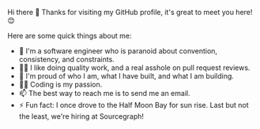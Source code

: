 Hi there 👋
Thanks for visiting my GitHub profile, it's great to meet you here! 😊

Here are some quick things about me:

 - 🔭 I'm a software engineer who is paranoid about convention, consistency, and constraints.
- 🕵️‍♀️ I like doing quality work, and a real asshole on pull request reviews.
- 🧸 I'm proud of who I am, what I have built, and what I am building.
- 🧑‍💻 Coding is my passion.
- 📫 The best way to reach me is to send me an email.
- ⚡ Fun fact: I once drove to the Half Moon Bay for sun rise.
Last but not the least, we're hiring at Sourcegraph!
